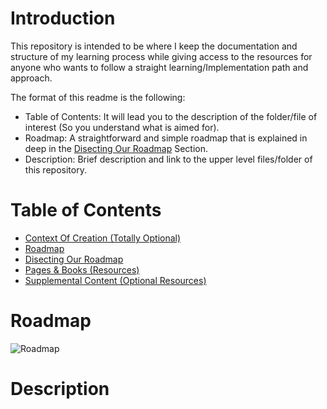# Introduction
This repository is intended to be where I keep the documentation and structure of my learning process while giving access to the resources for anyone who wants to follow a straight learning/Implementation path and approach.

The format of this readme is the following:
 - Table of Contents: It will lead you to the description of the folder/file of interest (So you understand what is aimed for).
 - Roadmap: A straightforward and simple roadmap that is explained in deep in the [Disecting Our Roadmap](https://github.com/Jesusprzr/Making-Of-A-Data-Scientist/tree/master/Disecting%20Our%20Roadmap) Section.
 - Description: Brief description and link to the upper level files/folder of this repository.
 
# Table of Contents
- [Context Of Creation (Totally Optional)](https://github.com/Jesusprzr/Making-Of-A-Data-Scientist/blob/master/Context%20Of%20Creation.md)
- [Roadmap](https://github.com/Jesusprzr/Making-Of-A-Data-Scientist#roadmap)
- [Disecting Our Roadmap](https://github.com/Jesusprzr/Making-Of-A-Data-Scientist/tree/master/Disecting%20Our%20Roadmap)
- [Pages & Books (Resources)](https://github.com/Jesusprzr/Making-Of-A-Data-Scientist/blob/master/Pages%20&%20Books%20(Resources).md)
- [Supplemental Content (Optional Resources)](https://github.com/Jesusprzr/Making-Of-A-Data-Scientist/tree/master/Documentation%20-%20Supplemental%20Content)

# Roadmap
![Roadmap](https://drive.google.com/uc?export=view&id=1eRTKIB7hSIsnO4xlJjh2ZE66rm4rtnmw)

# Description
